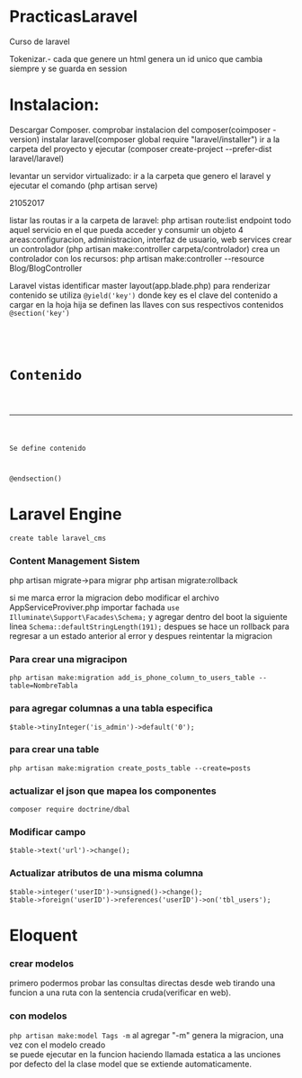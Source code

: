 # PracticasLaravel
Curso de laravel

Tokenizar.- cada que genere un html genera un id unico que cambia siempre y se guarda en session

<h1>Instalacion:</h1>
</h3>Descargar Composer.</h3>
comprobar instalacion del composer(coimposer -version)
instalar laravel(composer global require "laravel/installer")
ir a la carpeta del proyecto y ejecutar (composer create-project --prefer-dist laravel/laravel)

levantar un servidor virtualizado:
ir a la carpeta que genero el laravel y ejecutar el comando (php artisan serve)

21052017

listar las routas ir a la carpeta de laravel: php artisan route:list
endpoint todo aquel servicio en el que pueda acceder y consumir un objeto
4 areas:configuracion, administracion, interfaz de usuario, web services
crear un controlador (php artisan make:controller carpeta/controlador)
crea un controlador con  los recursos: php artisan make:controller --resource Blog/BlogController


Laravel vistas 
identificar master layout(app.blade.php)
para renderizar contenido se utiliza 
<code>@yield('key')</code>
donde key es el clave del contenido a cargar
en la hoja hija se definen las llaves con sus respectivos contenidos
<code>
@section('key')
<div>
   <h1>Contenido</h1>
   <hr>
   <p>Se define contenido</p>
</div>
@endsection()
</code>

<h1>Laravel Engine</h1>
<code>create table laravel_cms</code>
<h3>Content Management Sistem</h3>
php artisan migrate->para migrar
php artisan migrate:rollback

si me marca error la migracion debo modificar el archivo AppServiceProviver.php
importar fachada
<code>use Illuminate\Support\Facades\Schema;</code>
y agregar dentro del boot la siguiente linea
<code>Schema::defaultStringLength(191);</code>
despues se hace un rollback para regresar a un estado anterior al error y despues reintentar la migracion



<h3>Para crear una  migracipon</h3>
<code>php artisan make:migration add_is_phone_column_to_users_table --table=NombreTabla</code>

<h3>para agregar columnas a una tabla especifica</h3>
<code>$table->tinyInteger('is_admin')->default('0');</code>
<h3>para crear una table</h3>
<code>php artisan make:migration create_posts_table --create=posts</code>
<h3>actualizar el json que mapea los componentes</h3>
<code>composer require doctrine/dbal</code>

<h3>Modificar campo</h3>
<code>$table->text('url')->change();</code>
<h3>Actualizar atributos de una misma columna</h3>
<code>$table->integer('userID')->unsigned()->change();</code><br>
<code>$table->foreign('userID')->references('userID')->on('tbl_users');</code>

<h1>Eloquent</h1>

<h3>crear modelos</h3>  

primero podermos probar las consultas directas desde web tirando una funcion a una ruta con la sentencia cruda(verificar en web).<br>

<h3>con modelos</h3>

<code>php artisan make:model Tags -m</code>
al agregar "-m" genera la migracion,
una vez con el modelo creado<br>
se puede ejecutar en la funcion haciendo llamada estatica a las unciones por defecto del la clase model que se extiende automaticamente.


